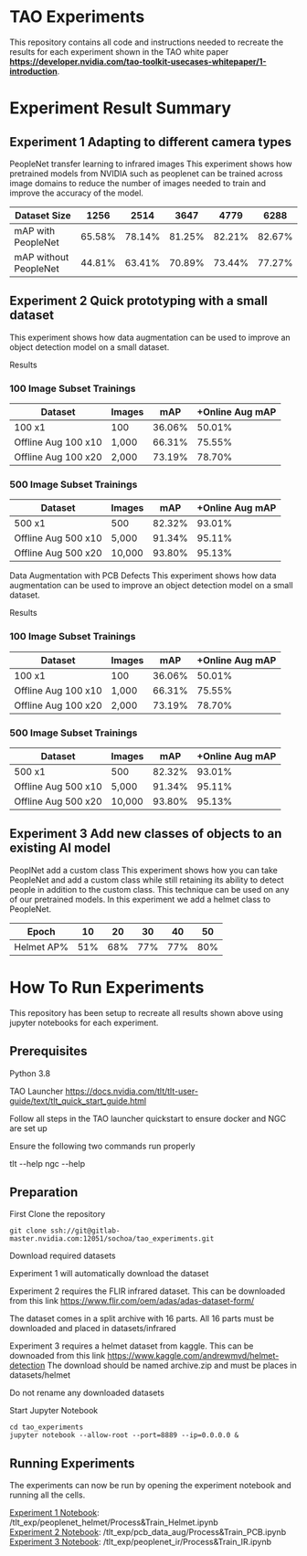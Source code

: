 # TAO Experiments

This repository contains all code and instructions needed to recreate the results for each experiment shown in the TAO white paper **https://developer.nvidia.com/tao-toolkit-usecases-whitepaper/1-introduction**.


# Experiment Result Summary 
## Experiment 1 Adapting to different camera types
PeopleNet transfer learning to infrared images 
This experiment shows how pretrained models from NVIDIA such as peoplenet can be trained across image domains to reduce the number of images needed to train and improve the accuracy of the model.

| Dataset Size | 1256 | 2514 | 3647 | 4779 | 6288 |
| ----- | ----- | ---- | ---- | ---- | ---- |
| mAP with PeopleNet | 65.58% | 78.14% | 81.25% | 82.21% | 82.67% |
| mAP without PeopleNet | 44.81% | 63.41% | 70.89% | 73.44% | 77.27%| 

## Experiment 2 Quick prototyping with a small dataset
This experiment shows how data augmentation can be used to improve an object detection model on a small dataset.

Results
### 100 Image Subset Trainings
| Dataset | Images | mAP | +Online Aug mAP |
| ------ | ------ | ------ | ------ |
| 100 x1 | 100 | 36.06% | 50.01% |
| Offline Aug 100 x10 | 1,000 | 66.31% | 75.55% |
| Offline Aug 100 x20 | 2,000 | 73.19% | 78.70% |

### 500 Image Subset Trainings
| Dataset | Images | mAP | +Online Aug mAP |
| ------ | ------| ------ | ------ | 
| 500 x1 | 500 | 82.32% | 93.01% | 
| Offline Aug 500 x10 | 5,000 | 91.34% | 95.11% |
| Offline Aug 500 x20 | 10,000 | 93.80% | 95.13% |
Data Augmentation with PCB Defects
This experiment shows how data augmentation can be used to improve an object detection model on a small dataset.

Results
### 100 Image Subset Trainings
| Dataset | Images | mAP | +Online Aug mAP |
| ------ | ------ | ------ | ------ |
| 100 x1 | 100 | 36.06% | 50.01% |
| Offline Aug 100 x10 | 1,000 | 66.31% | 75.55% |
| Offline Aug 100 x20 | 2,000 | 73.19% | 78.70% |

### 500 Image Subset Trainings
| Dataset | Images | mAP | +Online Aug mAP |
| ------ | ------| ------ | ------ | 
| 500 x1 | 500 | 82.32% | 93.01% | 
| Offline Aug 500 x10 | 5,000 | 91.34% | 95.11% |
| Offline Aug 500 x20 | 10,000 | 93.80% | 95.13% |


## Experiment 3 Add new classes of objects to an existing AI model
PeoplNet add a custom class
This experiment shows how you can take PeopleNet and add a custom class while still retaining its ability to detect people in addition to the custom class. This technique can be used on any of our pretrained models. In this experiment we add a helmet class to PeopleNet.

|Epoch | 10 | 20 | 30 | 40 | 50 | 
| ---- | --- | -- | -- | -- | -- |
|Helmet AP%| 51% | 68% | 77% | 77% | 80%|

# How To Run Experiments

This repository has been setup to recreate all results shown above using jupyter notebooks for each experiment. 

## Prerequisites

Python 3.8

TAO Launcher https://docs.nvidia.com/tlt/tlt-user-guide/text/tlt_quick_start_guide.html

Follow all steps in the TAO launcher quickstart to ensure docker and NGC are set up

Ensure the following two commands run properly

tlt --help
ngc --help

## Preparation
First Clone the repository
```
git clone ssh://git@gitlab-master.nvidia.com:12051/sochoa/tao_experiments.git
```

Download required datasets 

Experiment 1 will automatically download the dataset

Experiment 2 requires the FLIR infrared dataset. This can be downloaded from this link 
https://www.flir.com/oem/adas/adas-dataset-form/ 

The dataset comes in a split archive with 16 parts. All 16 parts must be downloaded and placed in datasets/infrared

Experiment 3 requires a helmet dataset from kaggle. This can be downoaded from this link 
https://www.kaggle.com/andrewmvd/helmet-detection
The download should be named archive.zip and must be places in datasets/helmet 

Do not rename any downloaded datasets



Start Jupyter Notebook
```
cd tao_experiments
jupyter notebook --allow-root --port=8889 --ip=0.0.0.0 &
```

## Running Experiments
The experiments can now be run by opening the experiment notebook and running all the cells. 

[Experiment 1 Notebook](workspace/peoplenet_helmet/Process&Train_Helmet.ipynb): /tlt_exp/peoplenet_helmet/Process&Train_Helmet.ipynb  
[Experiment 2 Notebook](workspace/pcb_data_aug/Process&Train_PCB.ipynb): /tlt_exp/pcb_data_aug/Process&Train_PCB.ipynb
[Experiment 3 Notebook](workspace/peoplenet_ir/Process&Train_IR.ipynb): /tlt_exp/peoplenet_ir/Process&Train_IR.ipynb  
